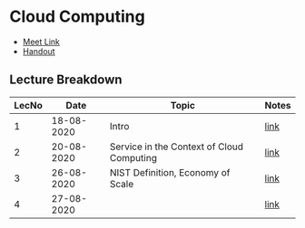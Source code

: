 # Cloud Computing

- [Meet Link](https://meet.google.com/xij-uoiy-xsw)
- [Handout](https://drive.google.com/file/d/1ilPumZfEqB932FXzXI-gAbnzCQPQsRXc/view?usp=sharing)

## Lecture Breakdown

| LecNo | Date       | Topic                                     | Notes                       |
| ----- | ---------- | ----------------------------------------- | --------------------------- |
| 1     | 18-08-2020 | Intro                                     | [link](Lec1Aug18/README.md) |
| 2     | 20-08-2020 | Service in the Context of Cloud Computing | [link](Lec2Aug20/README.md) |
| 3     | 26-08-2020 | NIST Definition, Economy of Scale         | [link](Lec3Aug26/README.md) |
| 4     | 27-08-2020 |                                           | [link](Lec4Aug27/README.md) |
